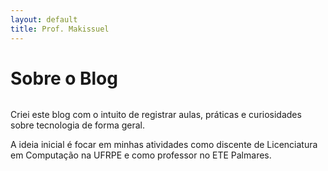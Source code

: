 ```yaml
---
layout: default
title: Prof. Makissuel
---
```


<div class="post">
	<h1 class="pageTitle">Sobre o Blog</h1>
	<img src="{{ '/assets/img/touring.jpg' | relative_url }}" alt="">
	<p class="intro">Criei este blog com o intuito de registrar aulas, práticas e curiosidades sobre tecnologia de forma geral.</p>
	<p>A ideia inicial é focar em minhas atividades como discente de Licenciatura em Computação na UFRPE e como professor no ETE Palmares.</p>
</div>
